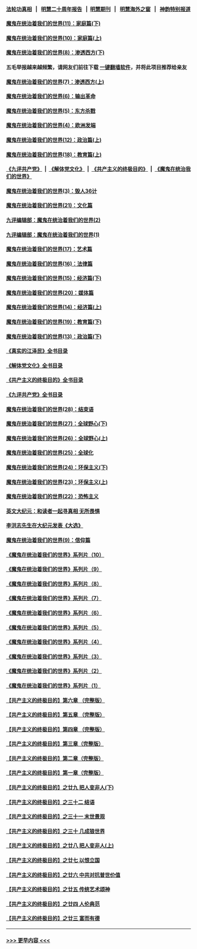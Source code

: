 #### [法轮功真相](https://github.com/gfw-breaker/truth/blob/master/README.md?t=0) &nbsp;&nbsp;|&nbsp;&nbsp; [明慧二十周年报告](https://github.com/gfw-breaker/mh-reports/blob/master/README.md?t=0) &nbsp;&nbsp;|&nbsp;&nbsp;[明慧期刊](https://github.com/gfw-breaker/mh-qikan) &nbsp;&nbsp;|&nbsp;&nbsp; [明慧海外之窗](https://github.com/gfw-breaker/mh-news/blob/master/README.md?t=0) &nbsp;&nbsp;|&nbsp;&nbsp; [神韵特别报道](https://github.com/gfw-breaker/mh-news/blob/master/shenyun.md?t=0)
#### [魔鬼在统治着我们的世界(11)：家庭篇(下)](../pages/nsc422/n10440961.md?t=12040601) 
#### [魔鬼在统治着我们的世界(10)：家庭篇(上)](../pages/nsc422/n10435448.md?t=12040601) 
#### [魔鬼在统治着我们的世界(8)：渗透西方(下)](../pages/nsc422/n10429603.md?t=12040601) 
#### 五毛举报越来越频繁，请网友们前往下载 [一键翻墙软件](https://github.com/gfw-breaker/ssr-accounts)，并将此项目推荐给亲友
#### [魔鬼在统治着我们的世界(7)：渗透西方(上)](../pages/nsc422/n10426013.md?t=12040601) 
#### [魔鬼在统治着我们的世界(6)：输出革命](../pages/nsc422/n10421536.md?t=12040601) 
#### [魔鬼在统治着我们的世界(5)：东方杀戮](../pages/nsc422/n10417707.md?t=12040601) 
#### [魔鬼在统治着我们的世界(4)：欧洲发端](../pages/nsc422/n10414890.md?t=12040601) 
#### [魔鬼在统治着我们的世界(12)：政治篇(上)](../pages/nsc422/n10444576.md?t=12040601) 
#### [魔鬼在统治着我们的世界(18)：教育篇(上)](../pages/nsc422/n10526970.md?t=12040601) 
#### [《九评共产党》](https://github.com/begood0513/9ping.md/blob/master/README.md) &nbsp;|&nbsp; [《解体党文化》](../../../../jtdwh.md/blob/master/README.md)  &nbsp;|&nbsp; [《共产主义的终极目的》](../../../../gczydzjmd.md/blob/master/README.md) &nbsp;|&nbsp; [《魔鬼在统治我们的世界》](../../../../mgztzwmdsj.md/blob/master/README.md) 
#### [魔鬼在统治着我们的世界(3)：毁人36计](../pages/nsc422/n10411583.md?t=12040601) 
#### [魔鬼在统治着我们的世界(21)：文化篇](../pages/nsc422/n10597706.md?t=12040601) 
#### [九评编辑部：魔鬼在统治着我们的世界(2)](../pages/nsc422/n10410036.md?t=12040601) 
#### [九评编辑部：魔鬼在统治着我们的世界(1)](../pages/nsc422/n10406825.md?t=12040601) 
#### [魔鬼在统治着我们的世界(17)：艺术篇](../pages/nsc422/n10499093.md?t=12040601) 
#### [魔鬼在统治着我们的世界(16)：法律篇](../pages/nsc422/n10485969.md?t=12040601) 
#### [魔鬼在统治着我们的世界(15)：经济篇(下)](../pages/nsc422/n10469975.md?t=12040601) 
#### [魔鬼在统治着我们的世界(20)：媒体篇](../pages/nsc422/n10586579.md?t=12040601) 
#### [魔鬼在统治着我们的世界(14)：经济篇(上)](../pages/nsc422/n10457370.md?t=12040601) 
#### [魔鬼在统治着我们的世界(19)：教育篇(下)](../pages/nsc422/n10564808.md?t=12040601) 
#### [魔鬼在统治着我们的世界(13)：政治篇(下)](../pages/nsc422/n10448270.md?t=12040601) 
#### [《真实的江泽民》全书目录](../pages/nsc422/n13721399.md?t=12040601) 
#### [《解体党文化》全书目录](../pages/nsc422/n13721157.md?t=12040601) 
#### [《共产主义的终极目的》全书目录](../pages/nsc422/n13721048.md?t=12040601) 
#### [《九评共产党》全书目录](../pages/nsc422/n13708085.md?t=12040601) 
#### [魔鬼在统治着我们的世界(28)：结束语](../pages/nsc422/n10936246.md?t=12040601) 
#### [魔鬼在统治着我们的世界(27)：全球野心(下)](../pages/nsc422/n10928319.md?t=12040601) 
#### [魔鬼在统治着我们的世界(26)：全球野心(上)](../pages/nsc422/n10900318.md?t=12040601) 
#### [魔鬼在统治着我们的世界(25)：全球化](../pages/nsc422/n10788205.md?t=12040601) 
#### [魔鬼在统治着我们的世界(24)：环保主义(下)](../pages/nsc422/n10695307.md?t=12040601) 
#### [魔鬼在统治着我们的世界(23)：环保主义(上)](../pages/nsc422/n10688613.md?t=12040601) 
#### [魔鬼在统治着我们的世界(22)：恐怖主义](../pages/nsc422/n10614727.md?t=12040601) 
#### [英文大纪元：和读者一起寻真相 无所畏惧](../pages/nsc422/n12542027.md?t=12040601) 
#### [李洪志先生在大纪元发表《大选》](../pages/nsc422/n12534746.md?t=12040601) 
#### [魔鬼在统治着我们的世界(9)：信仰篇](../pages/nsc422/n10432159.md?t=12040601) 
#### [《魔鬼在统治着我们的世界》系列片（10）](../pages/nsc422/n12292670.md?t=12040601) 
#### [《魔鬼在统治着我们的世界》系列片（9）](../pages/nsc422/n12290859.md?t=12040601) 
#### [《魔鬼在统治着我们的世界》系列片（8）](../pages/nsc422/n12287445.md?t=12040601) 
#### [《魔鬼在统治着我们的世界》系列片（7）](../pages/nsc422/n12283425.md?t=12040601) 
#### [《魔鬼在统治着我们的世界》系列片（6）](../pages/nsc422/n12282314.md?t=12040601) 
#### [《魔鬼在统治着我们的世界》系列片（5）](../pages/nsc422/n12281419.md?t=12040601) 
#### [《魔鬼在统治着我们的世界》系列片（4）](../pages/nsc422/n12274024.md?t=12040601) 
#### [《魔鬼在统治着我们的世界》系列片（3）](../pages/nsc422/n12271322.md?t=12040601) 
#### [《魔鬼在统治着我们的世界》系列片（2）](../pages/nsc422/n12269049.md?t=12040601) 
#### [《魔鬼在统治着我们的世界》系列片（1）](../pages/nsc422/n12267575.md?t=12040601) 
#### [【共产主义的终极目的】第六章 （完整版）](../pages/nsc422/n11428913.md?t=12040601) 
#### [【共产主义的终极目的】第五章 （完整版）](../pages/nsc422/n11428912.md?t=12040601) 
#### [【共产主义的终极目的】第四章 （完整版）](../pages/nsc422/n11428907.md?t=12040601) 
#### [【共产主义的终极目的】第三章（完整版）](../pages/nsc422/n11428848.md?t=12040601) 
#### [【共产主义的终极目的】第二章（完整版）](../pages/nsc422/n11428831.md?t=12040601) 
#### [【共产主义的终极目的】第一章（完整版）](../pages/nsc422/n11417651.md?t=12040601) 
#### [【共产主义的终极目的】之廿九 把人变非人(下)](../pages/nsc422/n11344140.md?t=12040601) 
#### [【共产主义的终极目的】之三十二 结语](../pages/nsc422/n11360535.md?t=12040601) 
#### [【共产主义的终极目的】之三十一 末世景观](../pages/nsc422/n11351129.md?t=12040601) 
#### [【共产主义的终极目的】之三十 几成狼世界](../pages/nsc422/n11348280.md?t=12040601) 
#### [【共产主义的终极目的】之廿八 把人变非人(上)](../pages/nsc422/n11340492.md?t=12040601) 
#### [【共产主义的终极目的】之廿七 以恨立国](../pages/nsc422/n11336944.md?t=12040601) 
#### [【共产主义的终极目的】之廿六 中共对抗普世价值](../pages/nsc422/n11324785.md?t=12040601) 
#### [【共产主义的终极目的】之廿五 传统艺术颂神](../pages/nsc422/n11296396.md?t=12040601) 
#### [【共产主义的终极目的】之廿四 人伦典范](../pages/nsc422/n11296397.md?t=12040601) 
#### [【共产主义的终极目的】之廿三 富而有德](../pages/nsc422/n11283598.md?t=12040601) 

----
#### [ >>> 更早内容 <<< ](../indexes/nsc422-earlier.md)
